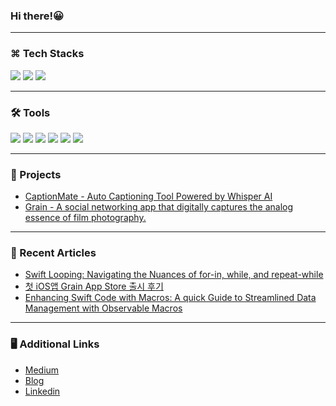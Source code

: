 ### Hi there!😀

---

### ⌘ Tech Stacks

<p align='leading'>
  <img src="https://img.shields.io/badge/Swift-F05138?style=flat&logo=swift&logoColor=white"/>
  <img src="https://img.shields.io/badge/SwiftUI-0D0D0D?style=flat&logo=swift&logoColor=blue"/>
  <img src="https://img.shields.io/badge/Firebase-FFCA28?style=flat&logo=firebase&logoColor=white"/>
  
---

### 🛠 Tools
 <p align='leading'>
  <img src="https://img.shields.io/badge/GitHub-181717?style=flat&logo=GitHub&logoColor=white"/>
  <img src="https://img.shields.io/badge/Xcode-147EFB?style=flat&logo=Xcode&logoColor=white"/>
  <img src="https://img.shields.io/badge/Visual Studio Code-007ACC?style=flat&logo=Visual Studio Code&logoColor=white"/>
  <img src="https://img.shields.io/badge/Notion-000000?style=flat&logo=Notion&logoColor=white"/>
   <img src="https://img.shields.io/badge/Figma-F05032?style=flat&logo=Figma&logoColor=white"/>
  <img src="https://img.shields.io/badge/Discord-5865F2?style=flat&logo=Discord&logoColor=white"/>
</p>

---

### 📱 Projects
- [CaptionMate - Auto Captioning Tool Powered by Whisper AI](https://github.com/cho407/CaptionMate)
- [Grain - A social networking app that digitally captures the analog essence of film photography. ](https://github.com/APP-iOS1/finalproject-grain)

---

### 📓 Recent Articles
- [Swift Looping: Navigating the Nuances of for-in, while, and repeat-while](https://medium.com/@parfume407/swift-looping-navigating-the-nuances-of-for-in-while-and-repeat-while-56dc59f333a5)
- [첫 iOS앱 Grain App Store 출시 후기](https://cho407.github.io/app/AppStore-Deployment/)
- [Enhancing Swift Code with Macros: A quick Guide to Streamlined Data Management with Observable Macros](https://medium.com/@parfume407/enhancing-swift-code-with-macros-a-quick-guide-to-streamlined-data-management-with-observable-494936417b32)

---

### 🖥️ Additional Links
- [Medium](https://medium.com/@parfume407)
- [Blog](https://cho407.github.io)
- [Linkedin](https://linkedin.com/in/hyunggu-cho-0570b225b)



 
